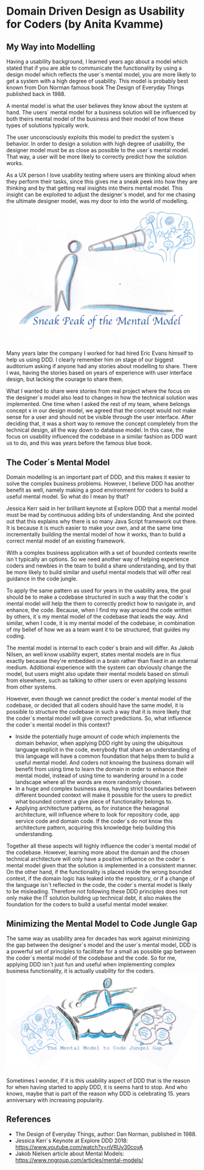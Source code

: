 # Domain Driven Design as Usability for Coders (by Anita Kvamme)

## My Way into Modelling
Having a usability background, I learned years ago about a model which stated that if you are able to communicate the functionality by using a design model which reflects the user´s mental model, you are more likely to get a system with a high degree of usability. This model is probably best known from Don Norman famous book The Design of Everyday Things published back in 1988.

A mental model is what the user believes they know about the system at hand. The users´ mental model for a business solution will be influenced by both theirs mental model of the business and their model of how these types of solutions typically work. 

The user unconsciously exploits this model to predict the system´s behavior. In order to design a solution with high degree of usability, the designer model must be as close as possible to the user´s mental model. That way, a user will be more likely to correctly predict how the solution works. 

As a UX person I love usability testing where users are thinking aloud when they perform their tasks, since this gives me a sneak peek into how they are thinking and by that getting real insights into theirs mental model. This insight can be exploited to adjust the designer´s model, and for me chasing the ultimate designer model, was my door to into the world of modelling. 
![](../images/anita-kvamme/SneakPeekIntoMentalModel.png)

Many years later the company I worked for had hired Eric Evans himself to help us using DDD. I clearly remember him on stage of our biggest auditorium asking if anyone had any stories about modelling to share. There I was, having the stories based on years of experience with user interface design, but lacking the courage to share them.

What I wanted to share were stories from real project where the focus on the designer´s model also lead to changes in how the technical solution was implemented. One time when I asked the rest of my team, where belongs concept x in our design model, we agreed that the concept would not make sense for a user and should not be visible through the user interface. After deciding that, it was a short way to remove the concept completely from the technical design, all the way down to database model. In this case, the focus on usability influenced the codebase in a similar fashion as DDD want us to do, and this was years before the famous blue book. 

## The Coder´s Mental Model
Domain modelling is an important part of DDD, and this makes it easier to solve the complex business problems. However, I believe DDD has another benefit as well, namely making a good environment for coders to build a useful mental model. So what do I mean by that? 

Jessica Kerr said in her brilliant keynote at Explore DDD that a mental model must be mad by continuous adding bits of understanding. And she pointed out that this explains why there is so many Java Script framework out there. It is because it is much easier to make your own, and at the same time incrementally building the mental model of how it works, than to build a correct mental model of an existing framework. 

With a complex business application with a set of bounded contexts rewrite isn´t typically an options. So we need another way of helping experience coders and newbies in the team to build a share understanding, and by that be more likely to build similar and useful mental models that will offer real guidance in the code jungle. 

To apply the same pattern as used for years in the usability area, the goal should be to make a codebase structured in such a way that the coder´s mental model will help the them to correctly predict how to navigate in, and enhance, the code. Because, when I find my way around the code written by others, it´s my mental model of the codebase that leads the way. And similar, when I code, it is my mental model of the codebase, in combination of my belief of how we as a team want it to be structured, that guides my coding. 

The mental model is internal to each coder´s brain and will differ. As Jakob Nilsen, an well know usability expert, states mental models are in flux exactly because they're embedded in a brain rather than fixed in an external medium. Additional experience with the system can obviously change the model, but users might also update their mental models based on stimuli from elsewhere, such as talking to other users or even applying lessons from other systems.

However, even though we cannot predict the coder´s mental model of the codebase, or decided that all coders should have the same model, it is possible to structure the codebase in such a way that it is more likely that the coder´s mental model will give correct predictions. So, what influence the coder´s mental model in this context?

* Inside the potentially huge amount of code which implements the domain behavior, when applying DDD right by using the ubiquitous language explicit in the code, everybody that share an understanding of this language will have a common foundation that helps them to build a useful mental model.  And coders not knowing the business domain will benefit from using time to learn the domain in order to enhance their mental model, instead of using time to wandering around in a code landscape where all the words are more randomly chosen. 
* In a huge and complex business area, having strict boundaries between different bounded context will make it possible for the users to predict what bounded context a give piece of functionality belongs to. 
* Applying architecture patterns, as for instance the hexagonal architecture, will influence where to look for repository code, app service code and domain code. If the coder´s do not know this architecture pattern, acquiring this knowledge help building this understanding. 

Together all these aspects will highly influence the coder´s mental model of the codebase. However, learning more about the domain and the chosen technical architecture will only have a positive influence on the coder´s mental model given that the solution is implemented in a consistent manner. On the other hand, if the functionality is placed inside the wrong bounded context, if the domain logic has leaked into the repository, or if a change of the language isn´t reflected in the code, the coder´s mental model is likely to be misleading. Therefore not following these DDD principles does not only make the IT solution building up technical debt, it also makes the foundation for the coders to build a useful mental model weaker. 

## Minimizing the Mental Model to Code Jungle Gap
The same way as usability area for decades has work against minimizing the gap between the designer´s model and the user´s mental model, DDD is a powerful set of principles to facilitate for a small as possible gap between the coder´s mental model of the codebase and the code. So for me, applying DDD isn´t just fun and useful when implementing complex business functionality, it is actually usability for the coders.
![](../images/anita-kvamme/MentalModelCodeGap.png)

Sometimes I wonder, if it is this usability aspect of DDD that is the reason for when having started to apply DDD, it is seems hard to stop. And who knows, maybe that is part of the reason why DDD is celebrating 15. years anniversary with increasing popularity. 

## References
- The Design of Everyday Things, author: Dan Norman, published in 1988.
- Jessica Kerr´s Keynote at Explore DDD 2018: <https://www.youtube.com/watch?v=nVRUv30coyA>
- Jakob Nielsen article about Mental Models: <https://www.nngroup.com/articles/mental-models/>
